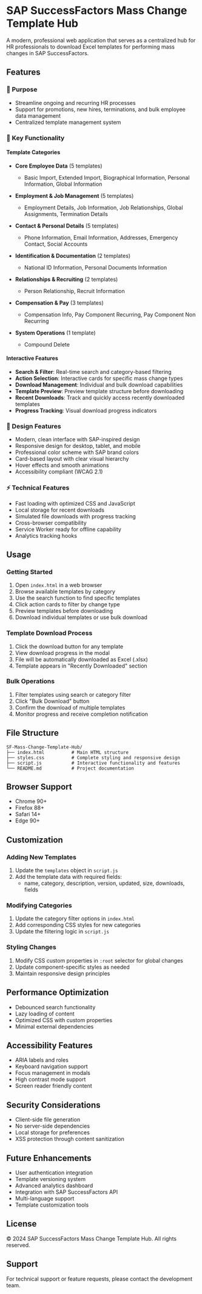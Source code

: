 # SAP SuccessFactors Mass Change Template Hub

A modern, professional web application that serves as a centralized hub for HR professionals to download Excel templates for performing mass changes in SAP SuccessFactors.

## Features

### 🎯 Purpose
- Streamline ongoing and recurring HR processes
- Support for promotions, new hires, terminations, and bulk employee data management
- Centralized template management system

### 🔧 Key Functionality

#### Template Categories
- **Core Employee Data** (5 templates)
  - Basic Import, Extended Import, Biographical Information, Personal Information, Global Information

- **Employment & Job Management** (5 templates)
  - Employment Details, Job Information, Job Relationships, Global Assignments, Termination Details

- **Contact & Personal Details** (5 templates)
  - Phone Information, Email Information, Addresses, Emergency Contact, Social Accounts

- **Identification & Documentation** (2 templates)
  - National ID Information, Personal Documents Information

- **Relationships & Recruiting** (2 templates)
  - Person Relationship, Recruit Information

- **Compensation & Pay** (3 templates)
  - Compensation Info, Pay Component Recurring, Pay Component Non Recurring

- **System Operations** (1 template)
  - Compound Delete

#### Interactive Features
- **Search & Filter**: Real-time search and category-based filtering
- **Action Selection**: Interactive cards for specific mass change types
- **Download Management**: Individual and bulk download capabilities
- **Template Preview**: Preview template structure before downloading
- **Recent Downloads**: Track and quickly access recently downloaded templates
- **Progress Tracking**: Visual download progress indicators

### 🎨 Design Features
- Modern, clean interface with SAP-inspired design
- Responsive design for desktop, tablet, and mobile
- Professional color scheme with SAP brand colors
- Card-based layout with clear visual hierarchy
- Hover effects and smooth animations
- Accessibility compliant (WCAG 2.1)

### ⚡ Technical Features
- Fast loading with optimized CSS and JavaScript
- Local storage for recent downloads
- Simulated file downloads with progress tracking
- Cross-browser compatibility
- Service Worker ready for offline capability
- Analytics tracking hooks

## Usage

### Getting Started
1. Open `index.html` in a web browser
2. Browse available templates by category
3. Use the search function to find specific templates
4. Click action cards to filter by change type
5. Preview templates before downloading
6. Download individual templates or use bulk download

### Template Download Process
1. Click the download button for any template
2. View download progress in the modal
3. File will be automatically downloaded as Excel (.xlsx)
4. Template appears in "Recently Downloaded" section

### Bulk Operations
1. Filter templates using search or category filter
2. Click "Bulk Download" button
3. Confirm the download of multiple templates
4. Monitor progress and receive completion notification

## File Structure

```
SF-Mass-Change-Template-Hub/
├── index.html          # Main HTML structure
├── styles.css          # Complete styling and responsive design
├── script.js           # Interactive functionality and features
└── README.md           # Project documentation
```

## Browser Support
- Chrome 90+
- Firefox 88+
- Safari 14+
- Edge 90+

## Customization

### Adding New Templates
1. Update the `templates` object in `script.js`
2. Add the template data with required fields:
   - name, category, description, version, updated, size, downloads, fields

### Modifying Categories
1. Update the category filter options in `index.html`
2. Add corresponding CSS styles for new categories
3. Update the filtering logic in `script.js`

### Styling Changes
1. Modify CSS custom properties in `:root` selector for global changes
2. Update component-specific styles as needed
3. Maintain responsive design principles

## Performance Optimization
- Debounced search functionality
- Lazy loading of content
- Optimized CSS with custom properties
- Minimal external dependencies

## Accessibility Features
- ARIA labels and roles
- Keyboard navigation support
- Focus management in modals
- High contrast mode support
- Screen reader friendly content

## Security Considerations
- Client-side file generation
- No server-side dependencies
- Local storage for preferences
- XSS protection through content sanitization

## Future Enhancements
- User authentication integration
- Template versioning system
- Advanced analytics dashboard
- Integration with SAP SuccessFactors API
- Multi-language support
- Template customization tools

## License
© 2024 SAP SuccessFactors Mass Change Template Hub. All rights reserved.

## Support
For technical support or feature requests, please contact the development team.
